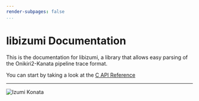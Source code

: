 ```yaml
---
render-subpages: false
...
```


# libizumi Documentation

This is the documentation for libizumi, a library that allows easy parsing of the Onikiri2-Kanata pipeline trace format.

You can start by taking a look at the [C API Reference](c-index)

---

![Izumi Konata](https://external-content.duckduckgo.com/iu/?u=https%3A%2F%2Fstatic.zerochan.net%2FIzumi.Konata.full.955876.jpg&f=1&nofb=1&ipt=11ebd39eb2229bec63db528410089c03d01dd9a541df01063ee5c809b6c69f58&ipo=images)